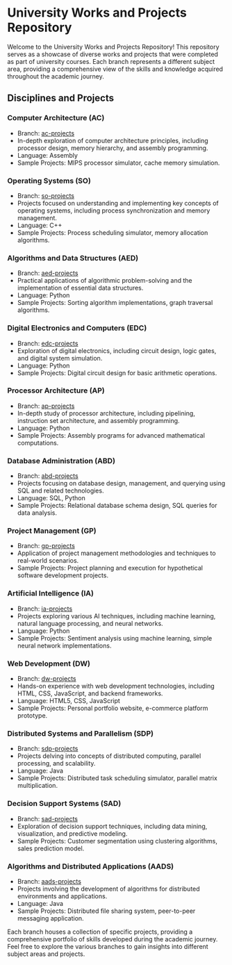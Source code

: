# University Works and Projects Repository

Welcome to the University Works and Projects Repository! This repository serves as a showcase of diverse works and projects that were completed as part of university courses. Each branch represents a different subject area, providing a comprehensive view of the skills and knowledge acquired throughout the academic journey.

## Disciplines and Projects

### Computer Architecture (AC)
- Branch: [ac-projects](https://github.com/DMagalhaes19/Universidade/tree/AC)
- In-depth exploration of computer architecture principles, including processor design, memory hierarchy, and assembly programming.
- Language: Assembly
- Sample Projects: MIPS processor simulator, cache memory simulation.

### Operating Systems (SO)
- Branch: [so-projects](https://github.com/DMagalhaes19/Universidade/tree/SO)
- Projects focused on understanding and implementing key concepts of operating systems, including process synchronization and memory management.
- Language: C++
- Sample Projects: Process scheduling simulator, memory allocation algorithms.

### Algorithms and Data Structures (AED)
- Branch: [aed-projects](https://github.com/DMagalhaes19/Universidade/tree/AED)
- Practical applications of algorithmic problem-solving and the implementation of essential data structures.
- Language: Python
- Sample Projects: Sorting algorithm implementations, graph traversal algorithms.

### Digital Electronics and Computers (EDC)
- Branch: [edc-projects](https://github.com/DMagalhaes19/Universidade/tree/EDC)
- Exploration of digital electronics, including circuit design, logic gates, and digital system simulation.
- Language: Python
- Sample Projects: Digital circuit design for basic arithmetic operations.

### Processor Architecture (AP)
- Branch: [ap-projects](https://github.com/DMagalhaes19/Universidade/tree/AED)
- In-depth study of processor architecture, including pipelining, instruction set architecture, and assembly programming.
- Language: Python
- Sample Projects: Assembly programs for advanced mathematical computations.

### Database Administration (ABD)
- Branch: [abd-projects](https://github.com/DMagalhaes19/Universidade/tree/ABD)
- Projects focusing on database design, management, and querying using SQL and related technologies.
- Language: SQL, Python
- Sample Projects: Relational database schema design, SQL queries for data analysis.

### Project Management (GP)
- Branch: [gp-projects](https://github.com/DMagalhaes19/Universidade/tree/IA)
- Application of project management methodologies and techniques to real-world scenarios.
- Sample Projects: Project planning and execution for hypothetical software development projects.

### Artificial Intelligence (IA)
- Branch: [ia-projects](https://github.com/DMagalhaes19/Universidade/tree/IA)
- Projects exploring various AI techniques, including machine learning, natural language processing, and neural networks.
- Language: Python
- Sample Projects: Sentiment analysis using machine learning, simple neural network implementations.

### Web Development (DW)
- Branch: [dw-projects](https://github.com/DMagalhaes19/Universidade/tree/DW)
- Hands-on experience with web development technologies, including HTML, CSS, JavaScript, and backend frameworks.
- Language: HTML5, CSS, JavaScript
- Sample Projects: Personal portfolio website, e-commerce platform prototype.

### Distributed Systems and Parallelism (SDP)
- Branch: [sdp-projects](https://github.com/DMagalhaes19/Universidade/tree/SDP)
- Projects delving into concepts of distributed computing, parallel processing, and scalability.
- Language: Java
- Sample Projects: Distributed task scheduling simulator, parallel matrix multiplication.

### Decision Support Systems (SAD)
- Branch: [sad-projects](https://github.com/DMagalhaes19/Universidade/tree/SAD)
- Exploration of decision support techniques, including data mining, visualization, and predictive modeling.
- Sample Projects: Customer segmentation using clustering algorithms, sales prediction model.

### Algorithms and Distributed Applications (AADS)
- Branch: [aads-projects](https://github.com/DMagalhaes19/Universidade/tree/AADS)
- Projects involving the development of algorithms for distributed environments and applications.
- Language: Java
- Sample Projects: Distributed file sharing system, peer-to-peer messaging application.

Each branch houses a collection of specific projects, providing a comprehensive portfolio of skills developed during the academic journey. Feel free to explore the various branches to gain insights into different subject areas and projects.
